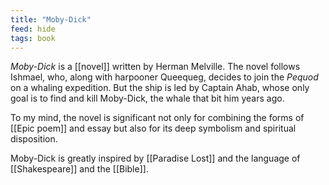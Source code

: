 ```yaml
---
title: "Moby-Dick"
feed: hide
tags: book
---
```


_Moby-Dick_ is a [[novel]] written by Herman Melville. The novel follows Ishmael, who, along with harpooner Queequeg, decides to join the _Pequod_ on a whaling expedition. But the ship is led by Captain Ahab, whose only goal is to find and kill Moby-Dick, the whale that bit him years ago.

To my mind, the novel is significant not only for combining the forms of [[Epic poem]] and essay but also for its deep symbolism and spiritual disposition.

Moby-Dick is greatly inspired by [[Paradise Lost]] and the language of [[Shakespeare]] and the [[Bible]]. 